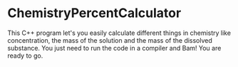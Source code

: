 # ChemistryPercentCalculator
This C++ program let's you easily calculate different things in chemistry like concentration, the mass of the solution and the mass of the dissolved substance. You just need to run the code in a compiler and Bam! You are ready to go.
